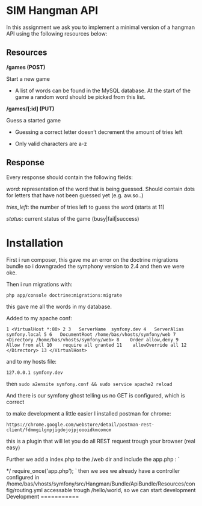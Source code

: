 # SIM Hangman API #

In this assignment we ask you to implement a minimal version of a hangman API using the following resources below:

## Resources ##

**/games (POST)**

Start a new game

- A list of words can be found in the MySQL database. At the start of the game a random word should be picked from this list.

**/games/[:id] (PUT)**

Guess a started game

- Guessing a correct letter doesn’t decrement the amount of tries left

- Only valid characters are a-z

## Response ##

Every response should contain the following fields:

*word*: representation of the word that is being guessed. Should contain dots for letters that have not been guessed yet (e.g. aw.so..)

*tries_left*: the number of tries left to guess the word (starts at 11)

*status*: current status of the game (busy|fail|success)


Installation
============

First i run composer, this gave me an error on the doctrine migrations bundle
so i downgraded the symphony version to 2.4 and then we were oke.

Then i run migrations with:

`php app/console doctrine:migrations:migrate`

this gave me all the words in my database.

Added to my apache conf:

`
  1 <VirtualHost *:80>
  2
  3   ServerName  symfony.dev
  4   ServerAlias symfony.local
  5
  6   DocumentRoot /home/bas/vhosts/symfony/web
  7   <Directory /home/bas/vhosts/symfony/web>
  8    Order allow,deny
  9    Allow from all
 10    require all granted
 11    allowOverride all
 12   </Directory>
 13 </VirtualHost>
`

and to my hosts file:

`127.0.0.1 symfony.dev`

then
`sudo a2ensite symfony.conf && sudo service apache2 reload`

And there is our symfony ghost telling us no GET is configured, which is correct

to make development a little easier I installed postman for chrome:

`https://chrome.google.com/webstore/detail/postman-rest-client/fdmmgilgnpjigdojojpjoooidkmcomcm`

this is a plugin that will let you do all REST request trough your browser (real easy)

Further we add a index.php to the /web dir and include the app.php :
`
<?php
/**
 * @author b.j.ouwehand <b.j.ouwehand@gmail.com>
 */
require_once('app.php');
`

then we see we already have a controller configured in /home/bas/vhosts/symfony/src/Hangman/Bundle/ApiBundle/Resources/config/routing.yml
accessable trough /hello/world, so we can start development

Development
===========














